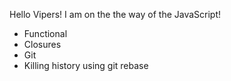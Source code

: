Hello Vipers! I am on the the way of the JavaScript!
* Functional
* Closures
* Git
* Killing history using git rebase
